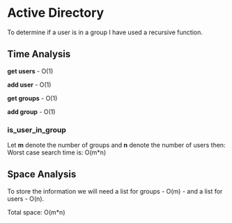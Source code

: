 # Active Directory
To determine if a user is in a group I have used a recursive function.

## Time Analysis
**get users** - O(1)

**add user** - O(1)

**get groups** - O(1)

**add group** - O(1)

### is_user_in_group
Let **m** denote the number of groups and **n** denote the number of users then:
Worst case search time is: O(m*n)

## Space Analysis
To store the information we will need a list for groups - O(m) - and a 
list for users - O(n).

Total space: O(m*n)

